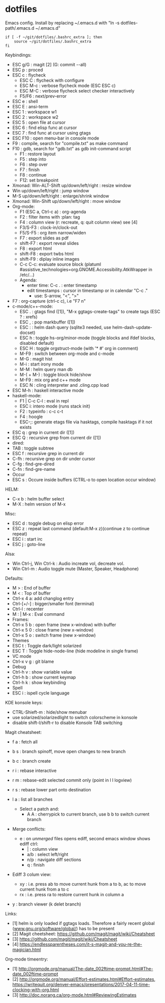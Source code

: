 dotfiles
========

Emacs config. Install by replacing ~/.emacs.d with
"ln -s dotfiles-path/.emacs.d ~/.emacs.d"

    if [ -f ~/git/dotfiles/.bashrc_extra ]; then
        source ~/git/dotfiles/.bashrc_extra
    fi


Keybindings:

 * ESC g/G : magit [2] (G: commit --all)
 * ESC p   : proced
 * ESC c   : flycheck
   * ESC C   : flycheck with configure
   * ESC M-c : verbose flycheck mode (ESC ESC c)
   * ESC M-C : verbose flycheck select checker interactively
   * F5/F6 : next/prev-error
 * ESC e : shell
 * ESC E : ansi-term
 * ESC 1 : workspace w1
 * ESC 2 : workspace w2
 * ESC 5 : open file at cursor
 * ESC 6 : find elisp func at cursor
 * ESC 7 : find func at cursor using gtags
 * ESC F10 : open menu-bar in console mode
 * F9    : compile, search for "compile.txt" as make command
 * F10   : gdb, search for "gdb.txt" as gdb init-command script
   * F1 : restore layout
   * F5 : step into
   * F6 : step over
   * F7 : finish
   * F8 : continue
   * F12: set breakpoint
 * Xmonad: Win-ALT-Shift up/down/left/right : resize window
 * Win up/down/left/right : jump window
 * M-S up/down/left/right : enlarge/shrink window
 * Xmonad: Win-Shift up/down/left/right : move window
 * Org-mode:
   * F1 (ESC a, Ctrl-c a) : org-agenda
   * F2 : filter items with :plan: tag
   * F4 : column view (r: recreate, q: quit column view) see [4]
   * F3/S-F3 : clock-in/clock-out
   * F5/S-F5 : org item narrow/widen
   * F7 : export slides as pdf
   * shift-F7 : export reveal slides
   * F8 : export html
   * shift-F8 : export twbs html
   * shift-F9 : diplay inline images
   * C-c C-c: evaluate source block
     (platuml #assistive_technologies=org.GNOME.Accessibility.AtkWrapper in /etc/...)
   * Agenda:
     * enter time: C-c . : enter timestamp
     * edit timestamps : cursor in timestamp or in calendar "C-c ."
       * use: S-arrow, "<", ">"
 * F7 : org-capture (ctrl-c c), i.e "F7 n"
 * c-mode/c++-mode:
   * ESC . : gtags find ([1]), "M-x ggtags-create-tags" to create tags (ESC ? : xrefs)
   * ESC , : pop markbuffer ([1])
   * ESC : : helm dash query (sqlite3 needed, use helm-dash-update-docset)
   * ESC h : toggle hs-org/minor-mode (toggle blocks and ifdef blocks, disabled default)
   * ESC H : toggle orgstruct-mode (with '* #' org in comment)
   * M-F9  : switch between org-mode and c-mode
   * M-G   : magit hist
   * M-i   : start irony mode
   * M-M   : helm query man db
   * M-( + M-) : toggle block hide/show
   * M-F9  : mix org and c++ mode
   * ESC N : cling interpreter and .cling.cpp load
 * ESC M-h : haskell interactive mode  
 * haskell-mode:
   * F1 | C-c C-l : eval in repl
   * ESC i: intero mode (runs stack init)
   * F2 : typeinfo : c-c c-t
   * F4 : hoogle
   * ESC-;: generate etags file via hasktags, compile hasktags if it not exists
 * ESC q : grep in current dir ([1])
 * ESC Q : recursive grep from current dir ([1])
 * dired:
  * TAB   : toggle subtree
  * ESC f : recursive grep in current dir
  * C-fh  : recursive grep on dir under cursor
  * C-fg  : find-gre-dired
  * C-fn  : find-gre-name
 * Occur
  * ESC s : Occure inside buffers (CTRL-o to open location occur window)

HELM:
 * C-x b : helm buffer select
 * M-X   : helm version of M-x

Misc:
 * ESC d : toggle debug on elisp error
 * ESC z : repeat last command (default:M-x z)(continue z to continue repeat)
 * ESC i : start irc
 * ESC j : goto-line

Alsa:
 * Win Ctrl-j, Win Ctrl-k : Audio increate vol, decreate vol.
 * Win Ctrl-m             : Audio toggle mute (Master, Speaker, Headphone)
  

Defaults:

 * M > : End of buffer
 * M < : Top of buffer
 * Ctrl-x 4 a: add changlog entry
 * Ctrl-[+/-] : bigger/smaller font (terminal)
 * Ctrl-l : recenter
 * M : | M-x : Eval command
 * Frames:
  * Ctrl-x 5 b : open frame (new x-window) with buffer
  * Ctrl-x 5 0 : close frame (new x-window)
  * Ctrl-x 5 o : switch frame (new x-window)
 * Themes
  * ESC t : Toggle dark/light solarized
  * ESC T : Toggle hide-node-line (hide modeline in single frame)
 * VC mode
  * Ctrl-x v g : git blame
 * Debug
  * Ctrl-h v : show variable value
  * Ctrl-h b : show current keymap
  * Ctrl-h k : show keybinding
 * Spell
  * ESC i : ispell cycle language

KDE konsole keys:
 * CTRL-Shieft-m : hide/show menubar
 * use solarized/solarizedlight to switch colorscheme in konsole
 * disable shift-l/shift-r to disable Konsole TAB switching

Magit cheatsheet:
 * f a : fetch all
 * b s : branch spinoff, move open changes to new branch
 * b c : branch create
 * r i : rebase interactive
 * r m : rebase-edit selected commit only (point in l l logview)
 * r s : rebase lower part onto destination
 * l a : list all branches
   * Select a patch and:
     * A A : cherrypick to current branch, use b b to switch current branch
 * Merge conflicts:
   * e : on _unmerged_ files opens ediff, second emacs window shows ediff ctrl:
     * |   : column view
     * a/b : select left/right
     * n/p : navigate diff sections
     * q   : finish
 * Ediff 3 colum view:
   * xy : i.e. press ab to move current hunk from a to b, ac to move current hunk from a to c
   * rx : i.e. press ra to restore current hunk in column a
   
 * y   : branch viewer (k delet branch)

Links:

 * [1] helm is only loaded if ggtags loads. Therefore a fairly recent global (www.gnu.org/software/global/)
  has to be present
 * [2] Magit cheetsheet: https://github.com/magit/magit/wiki/Cheatsheet
 * [3] https://github.com/magit/magit/wiki/Cheatsheet
 * [4] https://endlessparentheses.com/it-s-magit-and-you-re-the-magician.html

Org-mode timeentry:
 * [1] http://orgmode.org/manual/The-date_002ftime-prompt.html#The-date_002ftime-prompt
 * [2] http://orgmode.org/manual/Effort-estimates.html#Effort-estimates, https://writequit.org/denver-emacs/presentations/2017-04-11-time-clocking-with-org.html
 * [3] http://doc.norang.ca/org-mode.html#ReviewingEstimates
